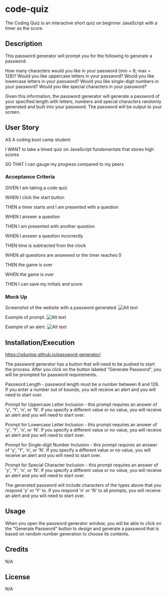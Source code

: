# code-quiz
The Coding Quiz is an interactive short quiz on beginner JavaScript with a timer as the score. 

## Description
This password generator will prompt you for the following to generate a password:

How many characters would you like in your password (min = 8; max = 128)?
Would you like uppercase letters in your password?
Would you like lowercase letters in your password?
Would you like single-digit numbers in your password?
Would you like special characters in your password?

Given this information, the password generator will generate a password of your specified length with letters, numbers and special characters randomly generated and built into your password. The password will be output to your screen.

## User Story
AS A coding boot camp student

I WANT to take a timed quiz on JavaScript fundamentals that stores high scores

SO THAT I can gauge my progress compared to my peers

### Acceptance Criteria
GIVEN I am taking a code quiz

WHEN I click the start button

THEN a timer starts and I am presented with a question

WHEN I answer a question

THEN I am presented with another question

WHEN I answer a question incorrectly

THEN time is subtracted from the clock

WHEN all questions are answered or the timer reaches 0

THEN the game is over

WHEN the game is over

THEN I can save my initials and score

### Mock Up
Screenshot of the website with a password generated.
![Alt text](./assets/images/code_quiz.png)

Example of prompt.
![Alt text](./assets/images/password-generator-prompt.png)

Example of an alert.
![Alt text](./assets/images/password-generator-alert.png)

## Installation/Execution
https://vdunlop.github.io/password-generator/

The password generator has a button that will need to be pushed to start the process. After you click on the button labeled "Generate Password", you will be prompted for password requirements.

Password Length - password length must be a number between 8 and 128. If you enter a number out of bounds, you will receive an alert and you will need to start over.

Prompt for Uppercase Letter Inclusion - this prompt requires an answer of 'y', 'Y', 'n', or 'N'. If you specify a different value or no value, you will receive an alert and you will need to start over.

Prompt for Lowercase Letter Inclusion - this prompt requires an answer of 'y', 'Y', 'n', or 'N'. If you specify a different value or no value, you will receive an alert and you will need to start over.

Prompt for Single-digit Number Inclusion - this prompt requires an answer of 'y', 'Y', 'n', or 'N'. If you specify a different value or no value, you will receive an alert and you will need to start over.

Prompt for Special Character Inclusion - this prompt requires an answer of 'y', 'Y', 'n', or 'N'. If you specify a different value or no value, you will receive an alert and you will need to start over.

The generated password will include characters of the types above that you respond 'y' or 'Y' to. If you respond 'n' or 'N' to all prompts, you will receive an alert and you will need to start over.


## Usage
When you open the password generator window, you will be able to click on the "Generate Password" button to design and generate a password that is based on random number generation to choose its contents.

## Credits

N/A

## License

N/A
